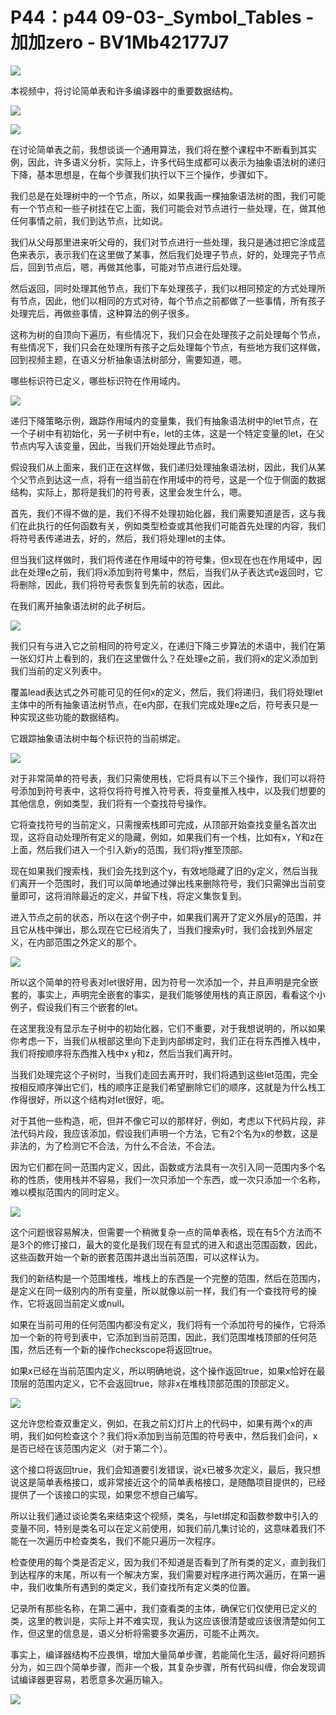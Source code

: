 # P44：p44 09-03-_Symbol_Tables - 加加zero - BV1Mb42177J7

![](img/beb13ea5c1cb9a7741a87d161f9b26b2_0.png)

本视频中，将讨论简单表和许多编译器中的重要数据结构。

![](img/beb13ea5c1cb9a7741a87d161f9b26b2_2.png)

![](img/beb13ea5c1cb9a7741a87d161f9b26b2_3.png)

在讨论简单表之前，我想谈谈一个通用算法，我们将在整个课程中不断看到其实例，因此，许多语义分析，实际上，许多代码生成都可以表示为抽象语法树的递归下降，基本思想是，在每个步骤我们执行以下三个操作，步骤如下。

我们总是在处理树中的一个节点，所以，如果我画一棵抽象语法树的图，我们可能有一个节点和一些子树挂在它上面，我们可能会对节点进行一些处理，在，做其他任何事情之前，我们到达节点，比如说。

我们从父母那里进来听父母的，我们对节点进行一些处理，我只是通过把它涂成蓝色来表示，表示我们在这里做了某事，然后我们处理子节点，好的，处理完子节点后，回到节点后，嗯，再做其他事，可能对节点进行后处理。

然后返回，同时处理其他节点，我们下车处理孩子，我们以相同预定的方式处理所有节点，因此，他们以相同的方式对待，每个节点之前都做了一些事情，所有孩子处理完后，再做些事情，这种算法的例子很多。

这称为树的自顶向下遍历，有些情况下，我们只会在处理孩子之前处理每个节点，有些情况下，我们只会在处理所有孩子之后处理每个节点，有些地方我们这样做，回到视频主题，在语义分析抽象语法树部分，需要知道，嗯。

哪些标识符已定义，哪些标识符在作用域内。

![](img/beb13ea5c1cb9a7741a87d161f9b26b2_5.png)

递归下降策略示例，跟踪作用域内的变量集，我们有抽象语法树中的let节点，在一个子树中有初始化，另一子树中有e，let的主体，这是一个特定变量的let，在父节点内写入该变量，因此，当我们开始处理此节点时。

假设我们从上面来，我们正在这样做，我们递归处理抽象语法树，因此，我们从某个父节点到达这一点，将有一组当前在作用域中的符号，这是一个位于侧面的数据结构，实际上，那将是我们的符号表，这里会发生什么，嗯。

首先，我们不得不做的是，我们不得不处理初始化器，我们需要知道是否，这与我们在此执行的任何函数有关，例如类型检查或其他我们可能首先处理的内容，我们将符号表传递进去，好的，然后，我们将处理let的主体。

但当我们这样做时，我们将传递在作用域中的符号集，但x现在也在作用域中，因此在处理e之前，我们将x添加到符号集中，然后，当我们从子表达式e返回时，它将删除，因此，我们将符号表恢复到先前的状态，因此。

在我们离开抽象语法树的此子树后。

![](img/beb13ea5c1cb9a7741a87d161f9b26b2_7.png)

我们只有与进入它之前相同的符号定义，在递归下降三步算法的术语中，我们在第一张幻灯片上看到的，我们在这里做什么？在处理e之前，我们将x的定义添加到我们当前的定义列表中。

覆盖lead表达式之外可能可见的任何x的定义，然后，我们将递归，我们将处理let主体中的所有抽象语法树节点，在e内部，在我们完成处理e之后，符号表只是一种实现这些功能的数据结构。

它跟踪抽象语法树中每个标识符的当前绑定。

![](img/beb13ea5c1cb9a7741a87d161f9b26b2_9.png)

对于非常简单的符号表，我们只需使用栈，它将具有以下三个操作，我们可以将符号添加到符号表中，这将仅将符号推入符号表，将变量推入栈中，以及我们想要的其他信息，例如类型，我们将有一个查找符号操作。

它将查找符号的当前定义，只需搜索栈即可完成，从顶部开始查找变量名首次出现，这将自动处理所有定义的隐藏，例如，如果我们有一个栈，比如有x，Y和z在上面，然后我们进入一个引入新y的范围，我们将y推至顶部。

现在如果我们搜索栈，我们会先找到这个y，有效地隐藏了旧的y定义，然后当我们离开一个范围时，我们可以简单地通过弹出栈来删除符号，我们只需弹出当前变量即可，这将消除最近的定义，并留下栈，将定义集恢复到。

进入节点之前的状态，所以在这个例子中，如果我们离开了定义外层y的范围，并且它从栈中弹出，那么现在它已经消失了，当我们搜索y时，我们会找到外层定义，在内部范围之外定义的那个。



![](img/beb13ea5c1cb9a7741a87d161f9b26b2_11.png)

所以这个简单的符号表对let很好用，因为符号一次添加一个，并且声明是完全嵌套的，事实上，声明完全嵌套的事实，是我们能够使用栈的真正原因，看看这个小例子，假设我们有三个嵌套的let。

在这里我没有显示左子树中的初始化器，它们不重要，对于我想说明的，所以如果你考虑一下，当我们从根部这里向下走到内部绑定时，我们正在将东西推入栈中，我们将按顺序将东西推入栈中x y和z，然后当我们离开时。

当我们处理完这个子树时，当我们走回去离开时，我们将遇到这些let范围，完全按相反顺序弹出它们，栈的顺序正是我们希望删除它们的顺序，这就是为什么栈工作得很好，所以这个结构对let很好，呃。

对于其他一些构造，呃，但并不像它可以的那样好，例如，考虑以下代码片段，非法代码片段，我应该添加，假设我们声明一个方法，它有2个名为x的参数，这是非法的，为了检测它不合法，为什么不合法，不合法。

因为它们都在同一范围内定义，因此，函数或方法具有一次引入同一范围内多个名称的性质，使用栈并不容易，我们一次只添加一个东西，或一次只添加一个名称，难以模拟范围内的同时定义。



![](img/beb13ea5c1cb9a7741a87d161f9b26b2_13.png)

这个问题很容易解决，但需要一个稍微复杂一点的简单表格，现在有5个方法而不是3个的修订接口，最大的变化是我们现在有显式的进入和退出范围函数，因此，这些函数开始一个新的嵌套范围并退出当前范围，可以这样认为。

我们的新结构是一个范围堆栈，堆栈上的东西是一个完整的范围，然后在范围内，是定义在同一级别内的所有变量，所以就像以前一样，我们有一个查找符号的操作，它将返回当前定义或null。

如果在当前可用的任何范围内都没有定义，我们将有一个添加符号的操作，它将添加一个新的符号到表中，它添加到当前范围，因此，我们范围堆栈顶部的任何范围，然后还有一个新的操作checkscope将返回true。

如果x已经在当前范围内定义，所以明确地说，这个操作返回true，如果x恰好在最顶层的范围内定义，它不会返回true，除非x在堆栈顶部范围的顶部定义。



![](img/beb13ea5c1cb9a7741a87d161f9b26b2_15.png)

这允许您检查双重定义，例如，在我之前幻灯片上的代码中，如果有两个x的声明，我们如何检查这个？我们将x添加到当前范围的符号表中，然后我们会问，x是否已经在该范围内定义（对于第二个）。

这个接口将返回true，我们会知道要引发错误，说x已被多次定义，最后，我只想说这是简单表格接口，或非常接近这个的简单表格接口，是随酷项目提供的，已经提供了一个该接口的实现，如果您不想自己编写。

所以让我们通过谈论类名来结束这个视频，类名，与let绑定和函数参数中引入的变量不同，特别是类名可以在定义前使用，如我们前几集讨论的，这意味着我们不能在一次遍历中检查类名，我们不能只遍历一次程序。

检查使用的每个类是否定义，因为我们不知道是否看到了所有类的定义，直到我们到达程序的末尾，所以有一个解决方案，我们需要对程序进行两次遍历，在第一遍中，我们收集所有遇到的类定义，我们查找所有定义类的位置。

记录所有那些名称，在第二遍中，我们查看类的主体，确保它们仅使用已定义的类，这里的教训是，实际上并不难实现，我认为这应该很清楚或应该很清楚如何工作，但这里的信息是，语义分析将需要多次遍历，可能不止两次。

事实上，编译器结构不应畏惧，增加大量简单步骤，若能简化生活，最好将问题拆分为，如三四个简单步骤，而非一个极，其复杂步骤，所有代码纠缠，你会发现调试编译器更容易，若愿意多次遍历输入。



![](img/beb13ea5c1cb9a7741a87d161f9b26b2_17.png)
